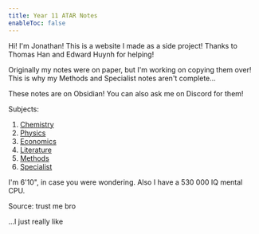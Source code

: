 ```yaml
---
title: Year 11 ATAR Notes
enableToc: false
---
```


Hi! I'm Jonathan! This is a website I made as a side project! Thanks to Thomas Han and Edward Huynh for helping! 

Originally my notes were on paper, but I'm working on copying them over! This is why my Methods and Specialist notes aren't complete...

These notes are on Obsidian! You can also ask me on Discord for them!

Subjects:
1. [Chemistry](Chemistry/Chemistry.md)
2. [Physics](Physics/Physics.md)
3. [Economics](Economics/Economics.md)
4. [Literature](Literature/Literature.md)
5. [Methods](Methods/Methods.md)
6. [Specialist](Specialist/Specialist.md)

I'm 6'10", in case you were wondering. Also I have a 530 000 IQ mental CPU.

Source: trust me bro

...I just really like 

